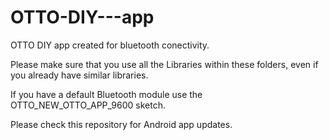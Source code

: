 # OTTO-DIY---app
OTTO DIY app created for bluetooth conectivity.


Please make sure that you use all the Libraries within these folders, even if you already have similar libraries.

If you have a default Bluetooth module use the OTTO_NEW_OTTO_APP_9600 sketch.

Please check this repository for Android app updates.



